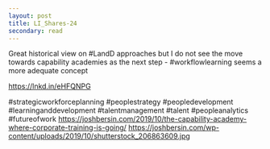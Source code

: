 ```yaml
---
layout: post
title: LI_Shares-24
secondary: read
---
```


Great historical view on #LandD approaches but I do not see the move towards capability academies as the next step - #workflowlearning seems a more adequate concept

https://lnkd.in/eHFQNPG

 #strategicworkforceplanning #peoplestrategy #peopledevelopment #learninganddevelopment #talentmanagement #talent #peopleanalytics #futureofwork 
https://joshbersin.com/2019/10/the-capability-academy-where-corporate-training-is-going/
https://joshbersin.com/wp-content/uploads/2019/10/shutterstock_206863609.jpg
